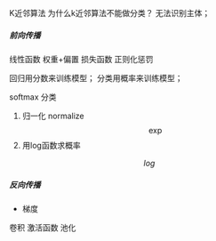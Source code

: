 
K近邻算法
为什么k近邻算法不能做分类？
无法识别主体；


##### 前向传播
线性函数
权重+偏置
损失函数
正则化惩罚

回归用分数来训练模型；
分类用概率来训练模型；

softmax 分类
1. 归一化   normalize $$\exp$$         
2. 用log函数求概率

$$log$$






##### 反向传播
- 梯度







卷积
激活函数
池化
